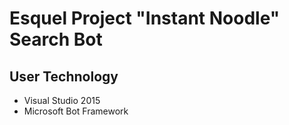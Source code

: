 # Esquel Project "Instant Noodle" Search Bot
## User Technology
* Visual Studio 2015
* Microsoft Bot Framework

